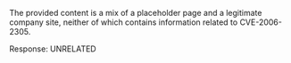 The provided content is a mix of a placeholder page and a legitimate company site, neither of which contains information related to CVE-2006-2305.

Response: UNRELATED